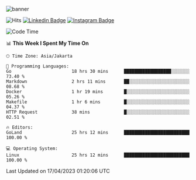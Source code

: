 ![banner](https://readme-typing-svg.herokuapp.com/?lines=Hello,+There!+👋;This+is+ryanbekhen....;Nice+to+meet+you!&center=false)

![Hits](https://hits.seeyoufarm.com/api/count/incr/badge.svg?url=https%3A%2F%2Fgithub.com%2Fryanbekhen%2Fhit-counter&count_bg=%2379C83D&title_bg=%23555555&icon=github.svg&icon_color=%23E7E7E7&title=Provile+views&edge_flat=true)
[![Linkedin Badge](https://img.shields.io/badge/-LinkedIn-0e76a8?style=flat-square&logo=Linkedin&logoColor=white)](https://linkedin.com/in/ryanbekhen)
[![Instagram Badge](https://img.shields.io/badge/-Instagram-e4405f?style=flat-square&logo=Instagram&logoColor=white)](https://instagram.com/ryanbekhen.dev/)

<!--START_SECTION:waka-->
![Code Time](http://img.shields.io/badge/Code%20Time-246%20hrs%2025%20mins-blue)

📊 **This Week I Spent My Time On** 

```text
🕑︎ Time Zone: Asia/Jakarta

💬 Programming Languages: 
Go                       18 hrs 30 mins      ██████████████████░░░░░░░   73.40 % 
Markdown                 2 hrs 11 mins       ██░░░░░░░░░░░░░░░░░░░░░░░   08.68 % 
Docker                   1 hr 19 mins        █░░░░░░░░░░░░░░░░░░░░░░░░   05.26 % 
Makefile                 1 hr 6 mins         █░░░░░░░░░░░░░░░░░░░░░░░░   04.37 % 
HTTP Request             38 mins             █░░░░░░░░░░░░░░░░░░░░░░░░   02.51 % 

🔥 Editors: 
GoLand                   25 hrs 12 mins      █████████████████████████   100.00 % 

💻 Operating System: 
Linux                    25 hrs 12 mins      █████████████████████████   100.00 % 
```


 Last Updated on 17/04/2023 01:20:06 UTC
<!--END_SECTION:waka-->
